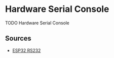 # Hardware Serial Console

TODO Hardware Serial Console

## Sources

- [ESP32 RS232](https://esp32io.com/tutorials/esp32-rs232)
